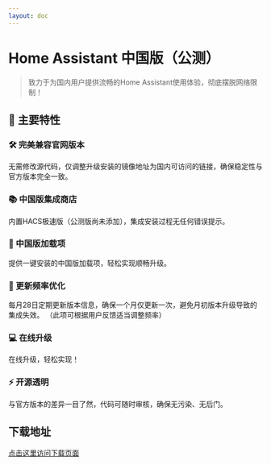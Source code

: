 ```yaml
---
layout: doc
---
```


# Home Assistant 中国版（公测）

> 致力于为国内用户提供流畅的Home Assistant使用体验，彻底摆脱网络限制！

## 🚀 主要特性

<div class="features-grid">

### 🛠️ 完美兼容官网版本
无需修改源代码，仅调整升级安装的镜像地址为国内可访问的链接，确保稳定性与官方版本完全一致。

### 📚 中国版集成商店
内置HACS极速版（公测版尚未添加），集成安装过程无任何错误提示。

### 📱 中国版加载项
提供一键安装的中国版加载项，轻松实现顺畅升级。

### 📅 更新频率优化
每月28日定期更新版本信息，确保一个月仅更新一次，避免月初版本升级导致的集成失效。
（此项可根据用户反馈适当调整频率）

### 💻 在线升级
在线升级，轻松实现！

### ⚡ 开源透明
与官方版本的差异一目了然，代码可随时审核，确保无污染、无后门。

## 下载地址
[点击这里访问下载页面](https://github.com/ha-china/HAOS-CN/releases)